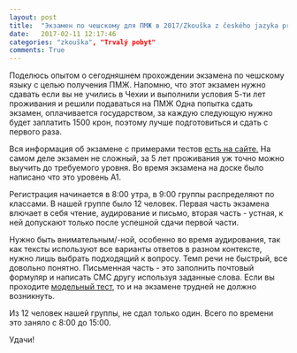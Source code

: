 ```yaml
---
layout: post
title:  "Экзамен по чешскому для ПМЖ в 2017/Zkouška z českého jazyka pro trvalý pobyt"
date:   2017-02-11 12:17:46
categories: "zkouška", "Trvalý pobyt"
comments: True
---
```


Поделюсь опытом о сегодняшнем прохождении экзамена по чешскому языку с целью получения ПМЖ. Напомню, что этот экзамен нужно сдавать если вы не учились в Чехии и выполнили условия 5-ти лет проживания и решили подаваться на ПМЖ
Одна попытка сдать экзамен, оплачивается государством, за каждую следующую нужно будет заплатить 1500 крон, поэтому лучше подготовиться и сдать с первого раза.
<!--more-->

Вся информация об экзамене с примерами тестов <a href="http://trvaly-pobyt.cestina-pro-cizince.cz/?p=&hl=ru_RU" target="_blank">есть на сайте.</a>
На самом деле экзамен не сложный, за 5 лет проживания уж точно можно выучить до требуемого уровня. Во время экзамена на доске было написано что это уровень А1.

Регистрация начинается в 8:00 утра, в 9:00 группы распределяют по классами. В нашей группе было 12 человек.
Первая часть экзамена влючает в себя чтение, аудирование и письмо, вторая часть - устная, к ней допускают только после успешной сдачи первой части.

Нужно быть внимательным/-ной, особенно во время аудирования, так как тексты используют все варианты ответов в разном контексте, нужно лишь выбрать подходящий к вопросу. Темп речи не быстрый, все довольно понятно.
Письменная часть - это заполнить почтовый формуляр и написать СМС другу используя заданные слова. Если вы проходите <a href="http://trvaly-pobyt.cestina-pro-cizince.cz/?p=interaktivni-modelovy-test-2016&hl=ru_RU" target="_blank"/>модельный тест</a>, то и на экзамене трудней не должно возникнуть.

Из 12 человек нашей группы, не сдал только один.
Всего по времени это заняло с 8:00 до 15:00.

Удачи!

